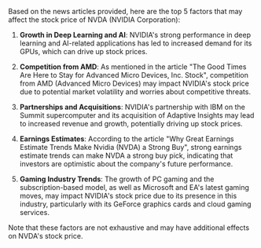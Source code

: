 Based on the news articles provided, here are the top 5 factors that may affect the stock price of NVDA (NVIDIA Corporation):

1. **Growth in Deep Learning and AI**: NVIDIA's strong performance in deep learning and AI-related applications has led to increased demand for its GPUs, which can drive up stock prices.

2. **Competition from AMD**: As mentioned in the article "The Good Times Are Here to Stay for Advanced Micro Devices, Inc. Stock", competition from AMD (Advanced Micro Devices) may impact NVIDIA's stock price due to potential market volatility and worries about competitive threats.

3. **Partnerships and Acquisitions**: NVIDIA's partnership with IBM on the Summit supercomputer and its acquisition of Adaptive Insights may lead to increased revenue and growth, potentially driving up stock prices.

4. **Earnings Estimates**: According to the article "Why Great Earnings Estimate Trends Make Nvidia (NVDA) a Strong Buy", strong earnings estimate trends can make NVDA a strong buy pick, indicating that investors are optimistic about the company's future performance.

5. **Gaming Industry Trends**: The growth of PC gaming and the subscription-based model, as well as Microsoft and EA's latest gaming moves, may impact NVIDIA's stock price due to its presence in this industry, particularly with its GeForce graphics cards and cloud gaming services.

Note that these factors are not exhaustive and may have additional effects on NVDA's stock price.
